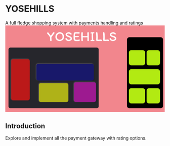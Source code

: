# YOSEHILLS
A full fledge shopping system with payments handling and ratings
<img src="1.png">



## Introduction
Explore and implement all the payment gateway with rating options.


